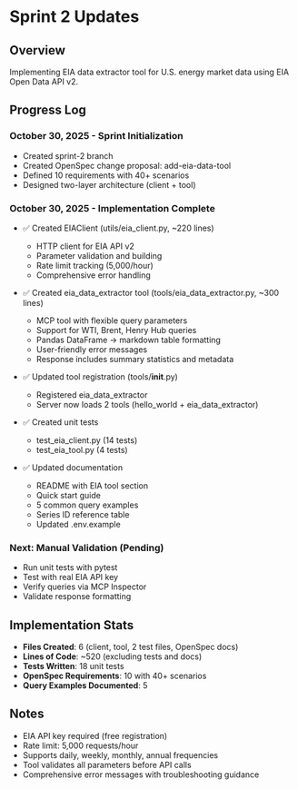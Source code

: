 # Sprint 2 Updates

## Overview
Implementing EIA data extractor tool for U.S. energy market data using EIA Open Data API v2.

## Progress Log

### October 30, 2025 - Sprint Initialization
- Created sprint-2 branch
- Created OpenSpec change proposal: add-eia-data-tool
- Defined 10 requirements with 40+ scenarios
- Designed two-layer architecture (client + tool)

### October 30, 2025 - Implementation Complete
- ✅ Created EIAClient (utils/eia_client.py, ~220 lines)
  - HTTP client for EIA API v2
  - Parameter validation and building
  - Rate limit tracking (5,000/hour)
  - Comprehensive error handling
  
- ✅ Created eia_data_extractor tool (tools/eia_data_extractor.py, ~300 lines)
  - MCP tool with flexible query parameters
  - Support for WTI, Brent, Henry Hub queries
  - Pandas DataFrame → markdown table formatting
  - User-friendly error messages
  - Response includes summary statistics and metadata
  
- ✅ Updated tool registration (tools/__init__.py)
  - Registered eia_data_extractor
  - Server now loads 2 tools (hello_world + eia_data_extractor)
  
- ✅ Created unit tests
  - test_eia_client.py (14 tests)
  - test_eia_tool.py (4 tests)
  
- ✅ Updated documentation
  - README with EIA tool section
  - Quick start guide
  - 5 common query examples
  - Series ID reference table
  - Updated .env.example

### Next: Manual Validation (Pending)
- Run unit tests with pytest
- Test with real EIA API key
- Verify queries via MCP Inspector
- Validate response formatting

## Implementation Stats
- **Files Created**: 6 (client, tool, 2 test files, OpenSpec docs)
- **Lines of Code**: ~520 (excluding tests and docs)
- **Tests Written**: 18 unit tests
- **OpenSpec Requirements**: 10 with 40+ scenarios
- **Query Examples Documented**: 5

## Notes
- EIA API key required (free registration)
- Rate limit: 5,000 requests/hour
- Supports daily, weekly, monthly, annual frequencies
- Tool validates all parameters before API calls
- Comprehensive error messages with troubleshooting guidance

